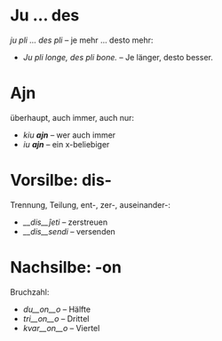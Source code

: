 # Ju … des

*ju pli … des pli* – je mehr … desto mehr:

- *Ju pli longe, des pli bone.* – Je länger, desto besser.
 

# Ajn

überhaupt, auch immer, auch nur:

- *kiu __ajn__* – wer auch immer
- *iu __ajn__* – ein x-beliebiger
 

# Vorsilbe: dis-

Trennung, Teilung, ent-, zer-, auseinander-:

- *__dis__ĵeti* – zerstreuen
- *__dis__sendi* – versenden
 

# Nachsilbe: -on

Bruchzahl:

- *du__on__o* – Hälfte
- *tri__on__o* – Drittel
- *kvar__on__o* – Viertel
 
